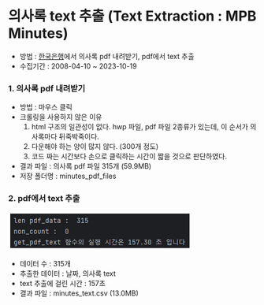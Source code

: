 # 의사록 text 추출 (Text Extraction : MPB Minutes)
  - 방법 : [한국은행](https://www.bok.or.kr/portal/bbs/B0000245/list.do?menuNo=200761&pageIndex=1)에서 의사록 pdf 내려받기, pdf에서 text 추출
  - 수집기간 : 2008-04-10 ~ 2023-10-19

### 1. 의사록 pdf 내려받기
  - 방법 : 마우스 클릭
  - 크롤링을 사용하지 않은 이유 
    1. html 구조의 일관성이 없다. hwp 파일, pdf 파일 2종류가 있는데, 이 순서가 의사록마다 뒤죽박죽이다.
    2. 다운해야 하는 양이 많지 않다. (300개 정도)
    3. 코드 짜는 시간보다 손으로 클릭하는 시간이 짧을 것으로 판단하였다.
  - 결과 파일 : 의사록 pdf 파일 315개 (59.9MB)
  - 저장 폴더명 : minutes_pdf_files

### 2. pdf에서 text 추출
  ![pdf_extraction_log.png](pdf_extraction_log.png)
  - 데이터 수 : 315개
  - 추출한 데이터 : 날짜, 의사록 text
  - text 추출에 걸린 시간 : 157초
  - 결과 파일 : minutes_text.csv (13.0MB)


  
